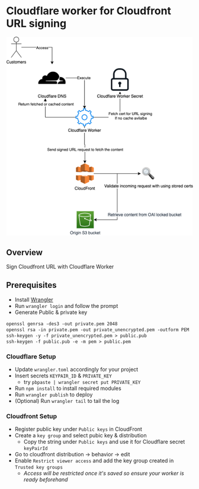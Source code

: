 # Cloudflare worker for Cloudfront URL signing

![Workflow](/workflow.png)

## Overview

Sign Cloudfront URL with Cloudflare Worker

## Prerequisites

- Install [Wrangler](https://github.com/cloudflare/wrangler)
- Run `wrangler login` and follow the prompt
- Generate Public & private key

```
openssl genrsa -des3 -out private.pem 2048
openssl rsa -in private.pem -out private_unencrypted.pem -outform PEM
ssh-keygen -y -f private_unencrypted.pem > public.pub
ssh-keygen -f public.pub -e -m pem > public.pem
```

### Cloudflare Setup

- Update `wrangler.toml` accordingly for your project
- Insert secrets `KEYPAIR_ID` & `PRIVATE_KEY` 
  - try `pbpaste | wrangler secret put PRIVATE_KEY`  
 - Run `npm install` to install required modules
- Run `wrangler publish` to deploy
- (Optional) Run `wrangler tail` to tail the log

### Cloudfront Setup

- Register public key under `Public keys` in CloudFront
- Create a `key group` and select pubic key & distribution
  - Copy the string under `Public keys` and use it for Cloudflare secret `keyPairId`
- Go to cloudfront distribution -> behavior -> edit
- Enable `Restrict viewer access` and add the key group created in `Trusted key groups`
  - _Access will be restricted once it's saved so ensure your worker is ready beforehand_
